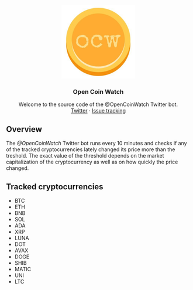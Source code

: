 <p align="center">
  <a href="https://twitter.com/OpenCoinWatch">
    <img src="logo.jpg" width="200">
  </a>
  <h3 align="center">Open Coin Watch</h3>
  <p align="center">
    Welcome to the source code of the @OpenCoinWatch Twitter bot.
    <br />
    <a href="https://twitter.com/OpenCoinWatch">Twitter</a>
    ·
    <a href="https://github.com/opencoinwatch/opencoinwatch/issues">Issue tracking</a>
  </p>
</p>

## Overview

The *@OpenCoinWatch* Twitter bot runs every 10 minutes and checks if any of the tracked cryptocurrencies lately changed its price more than the treshold. The exact value of the threshold depends on the market capitalization of the cryptocurrency as well as on how quickly the price changed.

## Tracked cryptocurrencies

* BTC
* ETH
* BNB
* SOL
* ADA
* XRP
* LUNA
* DOT
* AVAX
* DOGE
* SHIB
* MATIC
* UNI
* LTC

